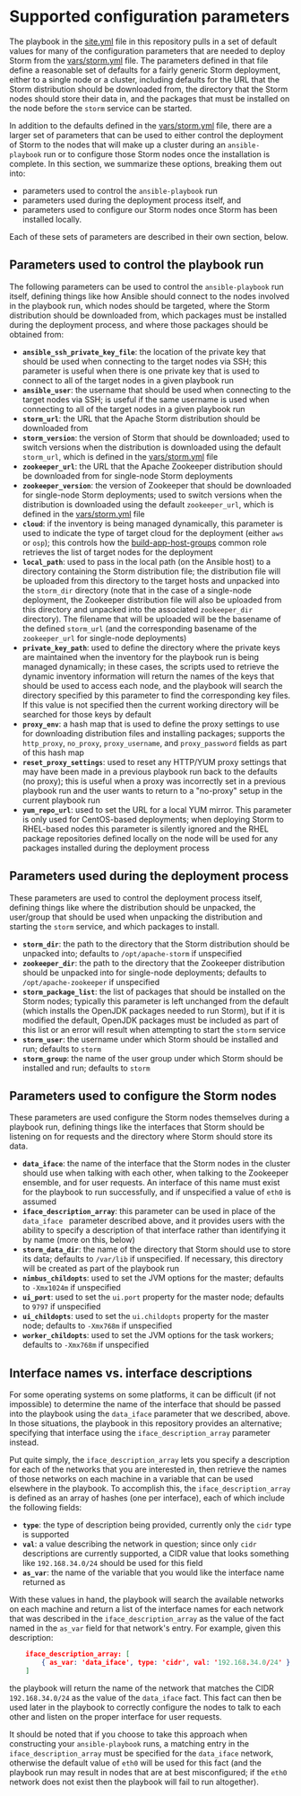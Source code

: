# Supported configuration parameters
The playbook in the [site.yml](../site.yml) file in this repository pulls in a set of default values for many of the configuration parameters that are needed to deploy Storm from the [vars/storm.yml](../vars/storm.yml) file. The parameters defined in that file define a reasonable set of defaults for a fairly generic Storm deployment, either to a single node or a cluster, including defaults for the URL that the Storm distribution should be downloaded from, the directory that the Storm nodes should store their data in, and the packages that must be installed on the node before the `storm` service can be started.

In addition to the defaults defined in the [vars/storm.yml](../vars/storm.yml) file, there are a larger set of parameters that can be used to either control the deployment of Storm to the nodes that will make up a cluster during an `ansible-playbook` run or to configure those Storm nodes once the installation is complete. In this section, we summarize these options, breaking them out into:

* parameters used to control the `ansible-playbook` run
* parameters used during the deployment process itself, and
* parameters used to configure our Storm nodes once Storm has been installed locally.

Each of these sets of parameters are described in their own section, below.

## Parameters used to control the playbook run
The following parameters can be used to control the `ansible-playbook` run itself, defining things like how Ansible should connect to the nodes involved in the playbook run, which nodes should be targeted, where the Storm distribution should be downloaded from, which packages must be installed during the deployment process, and where those packages should be obtained from:

* **`ansible_ssh_private_key_file`**: the location of the private key that should be used when connecting to the target nodes via SSH; this parameter is useful when there is one private key that is used to connect to all of the target nodes in a given playbook run
* **`ansible_user`**: the username that should be used when connecting to the target nodes via SSH; is useful if the same username is used when connecting to all of the target nodes in a given playbook run
* **`storm_url`**: the URL that the Apache Storm distribution should be downloaded from
* **`storm_version`**: the version of Storm that should be downloaded; used to switch versions when the distribution is downloaded using the default `storm_url`, which is defined in the [vars/storm.yml](../vars/storm.yml) file
* **`zookeeper_url`**: the URL that the Apache Zookeeper distribution should be downloaded from for single-node Storm deployments
* **`zookeeper_version`**: the version of Zookeeper that should be downloaded for single-node Storm deployments; used to switch versions when the distribution is downloaded using the default `zookeeper_url`, which is defined in the [vars/storm.yml](../vars/storm.yml) file
* **`cloud`**: if the inventory is being managed dynamically, this parameter is used to indicate the type of target cloud for the deployment (either `aws` or `osp`); this controls how the [build-app-host-groups](../common-roles/build-app-host-groups) common role retrieves the list of target nodes for the deployment
* **`local_path`**: used to pass in the local path (on the Ansible host) to a directory containing the Storm distribution file; the distribution file will be uploaded from this directory to the target hosts and unpacked into the `storm_dir` directory (note that in the case of a single-node deployment, the Zookeeper distribution file will also be uploaded from this directory and unpacked into the associated `zookeeper_dir` directory). The filename that will be uploaded will be the basename of the defined `storm_url` (and the corresponding basename of the `zookeeper_url` for single-node deployments)
* **`private_key_path`**: used to define the directory where the private keys are maintained when the inventory for the playbook run is being managed dynamically; in these cases, the scripts used to retrieve the dynamic inventory information will return the names of the keys that should be used to access each node, and the playbook will search the directory specified by this parameter to find the corresponding key files. If this value is not specified then the current working directory will be searched for those keys by default
* **`proxy_env`**: a hash map that is used to define the proxy settings to use for downloading distribution files and installing packages; supports the `http_proxy`, `no_proxy`, `proxy_username`, and `proxy_password` fields as part of this hash map
* **`reset_proxy_settings`**: used to reset any HTTP/YUM proxy settings that may have been made in a previous playbook run back to the defaults (no proxy); this is useful when a proxy was incorrectly set in a previous playbook run and the user wants to return to a "no-proxy" setup in the current playbook run
* **`yum_repo_url`**: used to set the URL for a local YUM mirror. This parameter is only used for CentOS-based deployments; when deploying Storm to RHEL-based nodes this parameter is silently ignored and the RHEL package repositories defined locally on the node will be used for any packages installed during the deployment process

## Parameters used during the deployment process
These parameters are used to control the deployment process itself, defining things like where the distribution should be unpacked, the user/group that should be used when unpacking the distribution and starting the `storm` service, and which packages to install.

* **`storm_dir`**: the path to the directory that the Storm distribution should be unpacked into; defaults to `/opt/apache-storm` if unspecified
* **`zookeeper_dir`**: the path to the directory that the Zookeeper distribution should be unpacked into for single-node deployments; defaults to `/opt/apache-zookeeper` if unspecified
* **`storm_package_list`**: the list of packages that should be installed on the Storm nodes; typically this parameter is left unchanged from the default (which installs the OpenJDK packages needed to run Storm), but if it is modified the default, OpenJDK packages must be included as part of this list or an error will result when attempting to start the `storm` service
* **`storm_user`**: the username under which Storm should be installed and run; defaults to `storm`
* **`storm_group`**: the name of the user group under which Storm should be installed and run; defaults to `storm`

## Parameters used to configure the Storm nodes
These parameters are used configure the Storm nodes themselves during a playbook run, defining things like the interfaces that Storm should be listening on for requests and the directory where Storm should store its data.

* **`data_iface`**: the name of the interface that the Storm nodes in the cluster should use when talking with each other, when talking to the Zookeeper ensemble, and for user requests. An interface of this name must exist for the playbook to run successfully, and if unspecified a value of `eth0` is assumed
* **`iface_description_array`**: this parameter can be used in place of the `data_iface ` parameter described above, and it provides users with the ability to specify a description of that interface rather than identifying it by name (more on this, below)
* **`storm_data_dir`**: the name of the directory that Storm should use to store its data; defaults to `/var/lib` if unspecified. If necessary, this directory will be created as part of the playbook run
* **`nimbus_childopts`**: used to set the JVM options for the master; defaults to `-Xmx1024m` if unspecified
* **`ui_port`**: used to set the `ui.port` property for the master node; defaults to `9797` if unspecified
* **`ui_childopts`**: used to set the `ui.childopts` property for the master node; defaults to `-Xmx768m` if unspecified
* **`worker_childopts`**: used to set the JVM options for the task workers; defaults to `-Xmx768m` if unspecified

## Interface names vs. interface descriptions
For some operating systems on some platforms, it can be difficult (if not impossible) to determine the name of the interface that should be passed into the playbook using the `data_iface` parameter that we described, above. In those situations, the playbook in this repository provides an alternative; specifying that interface using the `iface_description_array` parameter instead.

Put quite simply, the `iface_description_array` lets you specify a description for each of the networks that you are interested in, then retrieve the names of those networks on each machine in a variable that can be used elsewhere in the playbook. To accomplish this, the `iface_description_array` is defined as an array of hashes (one per interface), each of which include the following fields:

* **`type`**: the type of description being provided, currently only the `cidr` type is supported
* **`val`**: a value describing the network in question; since only `cidr` descriptions are currently supported, a CIDR value that looks something like `192.168.34.0/24` should be used for this field
* **`as_var`**: the name of the variable that you would like the interface name returned as

With these values in hand, the playbook will search the available networks on each machine and return a list of the interface names for each network that was described in the `iface_description_array` as the value of the fact named in the `as_var` field for that network's entry. For example, given this description:

```json
    iface_description_array: [
        { as_var: 'data_iface', type: 'cidr', val: '192.168.34.0/24' },
    ]
```

the playbook will return the name of the network that matches the CIDR `192.168.34.0/24` as the value of the `data_iface` fact. This fact can then be used later in the playbook to correctly configure the nodes to talk to each other and listen on the proper interface for user requests.

It should be noted that if you choose to take this approach when constructing your `ansible-playbook` runs, a matching entry in the `iface_description_array` must be specified for the `data_iface` network, otherwise the default value of `eth0` will be used for this fact (and the playbook run may result in nodes that are at best misconfigured; if the `eth0` network does not exist then the playbook will fail to run altogether).
